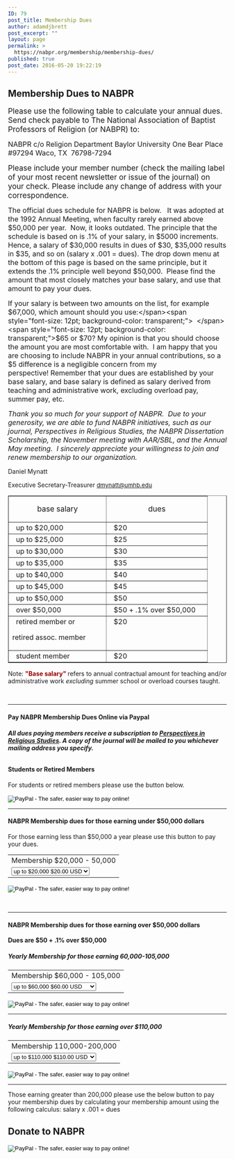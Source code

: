 ```yaml
---
ID: 79
post_title: Membership Dues
author: adamdjbrett
post_excerpt: ""
layout: page
permalink: >
  https://nabpr.org/membership/membership-dues/
published: true
post_date: 2016-05-20 19:22:19
---
```

<h2 align="left">Membership Dues to NABPR</h2>

<p align="left"><span style="font-size: 13pt;">Please use the following table to calculate your annual dues. Send check payable to The National Association of Baptist Professors of Religion (or <span style="text-transform: uppercase;">nabpr</span>)
to:</span></p>

<p style="text-align: left;"><span style="font-size: medium;">NABPR
c/o Religion Department
Baylor University
One Bear Place #97294
Waco, TX  76798-7294</span></p>

<p style="text-align: left;"><span style="font-size: 13pt;">Please include your member number (check the mailing label of your most recent newsletter or issue of the journal) on your check. Please include any change of address with your correspondence. </span></p>

<span style="font-size: 12pt; background-color: transparent;">The official dues schedule for NABPR is below.   It was adopted at the 1992 Annual Meeting, when faculty rarely earned above $50,000 per year.  Now, it looks outdated. </span><span style="font-size: 12pt; background-color: transparent;">The principle that the schedule is based on is .1% of your salary, in $5000 increments.</span><span style="font-size: 12pt; background-color: transparent;">  </span><span style="font-size: 12pt; background-color: transparent;">Hence, a salary of $30,000 results in dues of
$30, $35,000 results in $35, and so on (salary x .001 = dues). </span><span style="font-size: 12pt; background-color: transparent;">The drop down menu at the bottom of this page is based on the same principle, but it extends the .1% principle well beyond $50,000.</span><span style="font-size: 12pt; background-color: transparent;">  </span><span style="font-size: 12pt; background-color: transparent;">Please find the amount that most closely matches your base salary, and use that amount to pay your dues. </span>

<span style="font-size: 12pt; background-color: transparent;">If your salary is between two amounts on the list, for example $67,000, which amount should you use:</span><span style="font-size: 12pt; background-color: transparent;">  </span><span style="font-size: 12pt; background-color: transparent;">$65 or $70? </span><span style="font-size: 12pt; background-color: transparent;">My opinion is that you should choose the amount you are most comfortable
with.</span><span style="font-size: 12pt; background-color: transparent;">  </span><span style="font-size: 12pt; background-color: transparent;">I am happy that you are choosing to include NABPR in your annual contributions, so a $5 difference is a negligible concern from my perspective! </span><span style="font-size: 12pt; background-color: transparent;">Remember that your dues are established by your base salary, and base salary is defined as salary derived from teaching and administrative work, excluding overload pay, summer pay, etc.</span>

<span style="font-size: 12.0pt;"><i>Thank you so much for your support of NABPR.  Due to your generosity, we are able to fund NABPR initiatives, such as our journal, Perspectives in Religious Studies, the NABPR Dissertation Scholarship, the November meeting with AAR/SBL, and the Annual May meeting.  I sincerely appreciate your willingness to join and renew membership to our organization.</i></span>

<p style="text-align: left;">Daniel Mynatt</p>

<p style="text-align: left;">Executive Secretary-Treasurer
<span style="font-size: 10pt; background-color: transparent;"><a href="mailto:dmynatt@umhb.edu">dmynatt@umhb.edu</a></span><span style="font-size: 10pt; background-color: transparent;"> </span></p>

<div align="center">
<table border="1" cellspacing="0" cellpadding="0">
<tbody>
<tr>
<td valign="top" width="208">
<p style="text-align: center;" align="center"><span style="font-size: 13pt;">base salary</span></p>
</td>
<td valign="top" width="216">
<p style="text-align: center;" align="center"><span style="font-size: 13pt;">dues</span></p>
</td>
</tr>
<tr>
<td valign="top" width="208">  up to $20,000</td>
<td valign="top" width="216">  $20</td>
</tr>
<tr>
<td valign="top" width="208">  up to $25,000</td>
<td valign="top" width="216">  $25</td>
</tr>
<tr>
<td valign="top" width="208">  up to $30,000</td>
<td valign="top" width="216">  $30</td>
</tr>
<tr>
<td valign="top" width="208">  up to $35,000</td>
<td valign="top" width="216">  $35</td>
</tr>
<tr>
<td valign="top" width="208">  up to $40,000</td>
<td valign="top" width="216">  $40</td>
</tr>
<tr>
<td valign="top" width="208">  up to $45,000</td>
<td valign="top" width="216">  $45</td>
</tr>
<tr>
<td valign="top" width="208">  up to $50,000</td>
<td valign="top" width="216">  $50</td>
</tr>
<tr>
<td valign="top" width="208">  over $50,000</td>
<td valign="top" width="216">  $50 + .1% over $50,000</td>
</tr>
<tr>
<td valign="top" width="208">  retired member or

retired assoc. member</td>
<td valign="top" width="216">  $20</td>
</tr>
<tr>
<td valign="top" width="208">  student member</td>
<td valign="top" width="216">  $20</td>
</tr>
</tbody>
</table>
</div>

<p style="text-align: left;">Note:
<b> <span style="color: #990000;"> "Base salary" </span></b>refers to annual contractual amount for teaching and/or administrative work <i>excluding</i> summer school or overload courses taught.</p>

&nbsp;

<hr />

<h4>Pay NABPR Membership Dues Online via Paypal</h4>

<h6><em><strong>All dues paying members receive a subscription to <a href="https://nabpr.org/publications/">Perspectives in Religious Studies</a>. A copy of the journal will be mailed to you whichever mailing address you specify. </strong></em></h6>

<h4>Students or Retired Members</h4>

For students or retired members please use the button below.

<form action="https://www.paypal.com/cgi-bin/webscr" method="post" target="_top"><input name="cmd" type="hidden" value="_s-xclick" />
<input name="hosted_button_id" type="hidden" value="73WLS7VQHSZFQ" />
<input alt="PayPal - The safer, easier way to pay online!" name="submit" src="https://www.paypalobjects.com/en_US/i/btn/btn_buynowCC_LG.gif" type="image" />
<img src="https://www.paypalobjects.com/en_US/i/scr/pixel.gif" alt="" width="1" height="1" border="0" /></form>

<hr />

<h4>NABPR Membership dues for those earning under $50,000 dollars</h4>

For those earning less than $50,000 a year please use this button to pay your dues.

<form action="https://www.paypal.com/cgi-bin/webscr" method="post" target="_top"><input name="cmd" type="hidden" value="_s-xclick" />
<input name="hosted_button_id" type="hidden" value="AD6VVX5XYD8MC" />
<table>
<tbody>
<tr>
<td><input name="on0" type="hidden" value="Membership 20,000 - 50,000" />Membership $20,000 - 50,000</td>
</tr>
<tr>
<td><select name="os0">
<option value="up to $20,000">up to $20,000 $20.00 USD</option>
<option value="up to $25,000">up to $25,000 $25.00 USD</option>
<option value="up to $30,000">up to $30,000 $30.00 USD</option>
<option value="up to $35,000">up to $35,000 $35.00 USD</option>
<option value="up to $40,000">up to $40,000 $40.00 USD</option>
<option value="up to $45,000">up to $45,000 $45.00 USD</option>
<option value="up to $50,000">up to $50,000 $50.00 USD</option>
<option value="up to $55,000">up to $55,000 $55.00 USD</option>
</select></td>
</tr>
</tbody>
</table>
<input name="currency_code" type="hidden" value="USD" />
<input alt="PayPal - The safer, easier way to pay online!" name="submit" src="https://www.paypalobjects.com/en_US/i/btn/btn_buynowCC_LG.gif" type="image" />
<img src="https://www.paypalobjects.com/en_US/i/scr/pixel.gif" alt="" width="1" height="1" border="0" />

</form>

<form action="https://www.paypal.com/cgi-bin/webscr" method="post" target="_top"><input name="cmd" type="hidden" value="_s-xclick" /></form>

&nbsp;

<hr />

<h4>NABPR Membership dues for those earning over $50,000 dollars</h4>

<strong>Dues are $50 + .1% over $50,000</strong>

<h5>Yearly Membership for those earning 60,000-105,000</h5>

<form action="https://www.paypal.com/cgi-bin/webscr" method="post" target="_top"><input name="cmd" type="hidden" value="_s-xclick" />
<input name="hosted_button_id" type="hidden" value="3DXVE8GDM3H86" />
<table>
<tbody>
<tr>
<td><input name="on0" type="hidden" value="Membership 60,000 - 105,000" />Membership $60,000 - 105,000</td>
</tr>
<tr>
<td><select name="os0">
<option value="up to $60,000">up to $60,000 $60.00 USD</option>
<option value="up to $65,000">up to $65,000 $65.00 USD</option>
<option value="up to $70,000">up to $70,000 $70.00 USD</option>
<option value="up to $75,000">up to $75,000 $75.00 USD</option>
<option value="up to $80,000">up to $80,000 $80.00 USD</option>
<option value="up to $85,000">up to $85,000 $85.00 USD</option>
<option value="up to $90,000">up to $90,000 $90.00 USD</option>
<option value="up to $95,000">up to $95,000 $95.00 USD</option>
<option value="up to $100,000">up to $100,000 $100.00 USD</option>
<option value="up to $105,000">up to $105,000 $105.00 USD</option>
</select></td>
</tr>
</tbody>
</table>
<input name="currency_code" type="hidden" value="USD" />
<input alt="PayPal - The safer, easier way to pay online!" name="submit" src="https://www.paypalobjects.com/en_US/i/btn/btn_buynowCC_LG.gif" type="image" />
<img src="https://www.paypalobjects.com/en_US/i/scr/pixel.gif" alt="" width="1" height="1" border="0" />

</form>

<hr />

<h5>Yearly Membership for those earning over $110,000</h5>

<form action="https://www.paypal.com/cgi-bin/webscr" method="post" target="_top"><input name="cmd" type="hidden" value="_s-xclick" />
<input name="hosted_button_id" type="hidden" value="XZADNWPH8TB7E" />
<table>
<tbody>
<tr>
<td><input name="on0" type="hidden" value="Membership 110,000-200,000" />Membership 110,000-200,000</td>
</tr>
<tr>
<td><select name="os0">
<option value="up to $110,000">up to $110,000 $110.00 USD</option>
<option value="up to $120,000">up to $120,000 $120.00 USD</option>
<option value="up to $130,000">up to $130,000 $130.00 USD</option>
<option value="up to $140,000">up to $140,000 $140.00 USD</option>
<option value="up to $150,000">up to $150,000 $150.00 USD</option>
<option value="up to $160,000">up to $160,000 $160.00 USD</option>
<option value="up to $170,000">up to $170,000 $170.00 USD</option>
<option value="up to $180,00">up to $180,00 $180.00 USD</option>
<option value="up to $190,000">up to $190,000 $190.00 USD</option>
<option value="up to $200,00">up to $200,00 $200.00 USD</option>
</select></td>
</tr>
</tbody>
</table>
<input name="currency_code" type="hidden" value="USD" />
<input alt="PayPal - The safer, easier way to pay online!" name="submit" src="https://www.paypalobjects.com/en_US/i/btn/btn_buynowCC_LG.gif" type="image" />
<img src="https://www.paypalobjects.com/en_US/i/scr/pixel.gif" alt="" width="1" height="1" border="0" />

</form>

<hr />

Those earning greater than 200,000 please use the below button to pay your membership dues by calculating your membership amount using the following calculus: salary x .001 = dues

<h2>Donate to NABPR</h2>

<form action="https://www.paypal.com/cgi-bin/webscr" method="post" target="_top"><input name="cmd" type="hidden" value="_s-xclick" />
<input name="hosted_button_id" type="hidden" value="584T5VJ4FRJUW" />
<input alt="PayPal - The safer, easier way to pay online!" name="submit" src="https://www.paypalobjects.com/en_US/i/btn/btn_donateCC_LG.gif" type="image" />
<img src="https://www.paypalobjects.com/en_US/i/scr/pixel.gif" alt="" width="1" height="1" border="0" /></form>

&nbsp;

&nbsp;